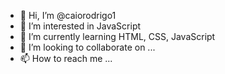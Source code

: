 - 👋 Hi, I’m @caiorodrigo1
- 👀 I’m interested in JavaScript
- 🌱 I’m currently learning HTML, CSS, JavaScript
- 💞️ I’m looking to collaborate on ...
- 📫 How to reach me ...

<!---
caiorodrigo1/caiorodrigo1 is a ✨ special ✨ repository because its `README.md` (this file) appears on your GitHub profile.
You can click the Preview link to take a look at your changes.
--->
